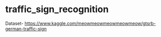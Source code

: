 # traffic_sign_recognition

Dataset- https://www.kaggle.com/meowmeowmeowmeowmeow/gtsrb-german-traffic-sign
